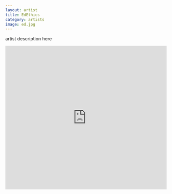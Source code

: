 ```yaml
---
layout: artist
title: EdEthics
category: artists
image: ed.jpg
---
```

<p>artist description here</p>
<iframe width="100%" height="450" scrolling="no" frameborder="no" src="https://w.soundcloud.com/player/?url=https%3A//api.soundcloud.com/users/11171048&amp;color=999999&amp;auto_play=false&amp;hide_related=true&amp;show_artwork=false"></iframe>

